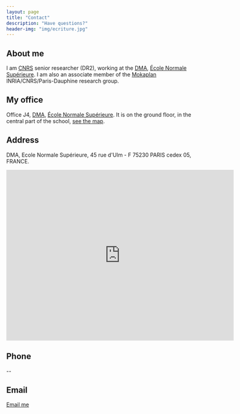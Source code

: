 ```yaml
---
layout: page
title: "Contact"
description: "Have questions?"
header-img: "img/ecriture.jpg"
---
```


About me
---------------

I am [CNRS](http://www.cnrs.fr/) senior researcher (DR2), working at the  [DMA](http://www.dma.ens.fr), [École Normale Supérieure](http://www.ens.fr/). I am also an associate member of the [Mokaplan](https://team.inria.fr/mokaplan/) INRIA/CNRS/Paris-Dauphine research group.

My office
---------------

Office J4, [DMA](http://www.dma.ens.fr), [École Normale Supérieure](http://www.ens.fr/). It is on the ground floor, in the central part of the school, [see the map](/img/plan-ulm.png).

Address
--------------

DMA, Ecole Normale Supérieure, 45 rue d'Ulm - F 75230 PARIS cedex 05, FRANCE.

<iframe src="https://www.google.com/maps/embed?pb=!1m18!1m12!1m3!1d1824.8588503554436!2d2.343681280075036!3d48.841992857283074!2m3!1f0!2f0!3f0!3m2!1i1024!2i768!4f13.1!3m3!1m2!1s0x0%3A0x3b69748ca3b78f0d!2s%C3%89cole+Normale+Sup%C3%A9rieure!5e0!3m2!1sfr!2sfr!4v1472731149333" width="600" height="450" frameborder="0" style="border:0" allowfullscreen></iframe>

Phone
---------------

--

Email
---------------

[Email me](mailto:gabriel.peyre'at'ens.fr)
